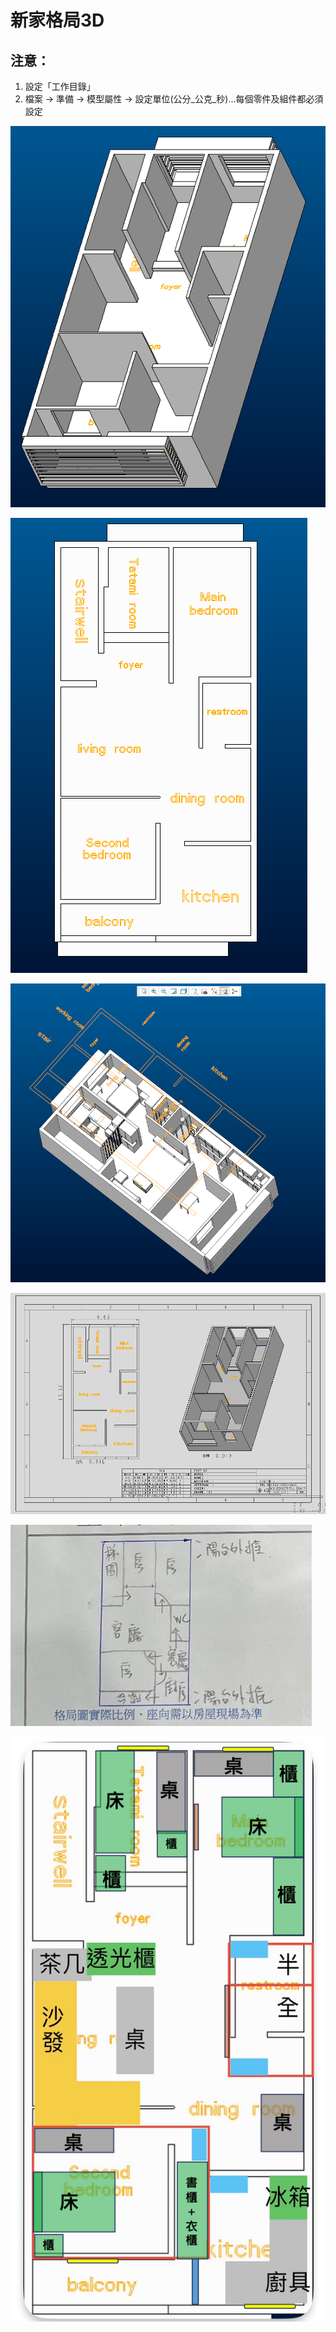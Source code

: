 # 新家格局3D

## 注意：
1. 設定「工作目錄」
2. 檔案 → 準備 → 模型屬性 → 設定單位(公分_公克_秒)...每個零件及組件都必須設定

![Creo 3D模型 1](https://github.com/sobadrush/Creo_Home_Decorate/blob/main/readme_images/%E6%B0%B8%E5%85%83%E8%B7%AF_%E6%A8%A1%E5%9E%8B_1.png?raw=true)

![Creo 3D模型_2](https://github.com/sobadrush/Creo_Home_Decorate/blob/main/readme_images/%E6%B0%B8%E5%85%83%E8%B7%AF_%E6%A8%A1%E5%9E%8B_2.png?raw=true)

![Creo 3D模型_3](https://github.com/sobadrush/Creo_Home_Decorate/blob/main/readme_images/%E6%B0%B8%E5%85%83%E8%B7%AF-%E5%AE%A4%E5%85%A7%E8%A6%8F%E5%8A%833D.png)


![工程圖-平面](https://github.com/sobadrush/Creo_Home_Decorate/blob/main/readme_images/%E6%B0%B8%E5%85%83%E8%B7%AF_%E5%B9%B3%E9%9D%A2%E5%9C%96.png?raw=true)

![手繪平面圖](https://github.com/sobadrush/Creo_Home_Decorate/blob/main/readme_images/%E6%A0%BC%E5%B1%80_%E6%89%8B%E7%B9%AA.jpeg?raw=true)

![Layout草稿](https://github.com/sobadrush/Creo_Home_Decorate/blob/main/readme_images/%E6%B0%B8%E5%85%83%E8%B7%AF-%E5%AE%A4%E5%85%A7%E8%A6%8F%E5%8A%83%E7%B0%A1%E5%9C%96.png?raw=true)
